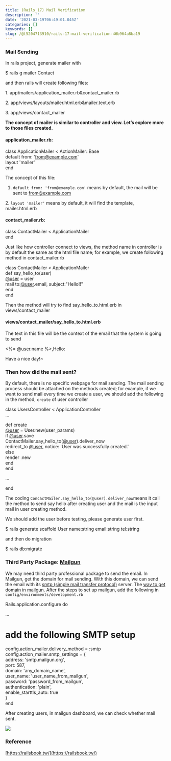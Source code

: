 ```yaml
---
title: (Rails_17) Mail Verification
description: ''
date: '2021-03-19T06:49:01.045Z'
categories: []
keywords: []
slug: /@t5204713910/rails-17-mail-verification-46b964a8ba19
---
```


### Mail Sending

In rails project, generate mailer with

$ rails g mailer Contact

and then rails will create following files:

1\. app/mailers/application\_mailer.rb&contact\_mailer.rb

2\. app/views/layouts/mailer.html.erb&mailer.text.erb

3\. app/views/contact\_mailer

**The concept of mailer is similar to controller and view. Let’s explore more to those files created.**

#### **application\_mailer.rb:**

class ApplicationMailer < ActionMailer::Base  
  default from: '[from@example.com](mailto:from@example.com)'  
  layout 'mailer'  
end

The concept of this file:

1.  `default from: 'from@example.com'` means by default, the mail will be sent to from@example.com

2\. `layout 'mailer'` means by default, it will find the template, mailer.html.erb

#### **contact\_mailer.rb:**

class ContactMailer < ApplicationMailer  
end

Just like how controller connect to views, the method name in controller is by default the same as the html file name; for example, we create following method in contact\_mailer.rb

class ContactMailer < ApplicationMailer  
  def say\_hello\_to(user)  
    [@user](http://twitter.com/user "Twitter profile for @user") = user  
    mail to:[@user](http://twitter.com/user "Twitter profile for @user").email, subject:"Hello!!"  
  end  
end

Then the method will try to find say\_hello\_to.html.erb in views/contact\_mailer

#### views/contact\_mailer/say\_hello\_to.html.erb

The text in this file will be the context of the email that the system is going to send

<%= [@user](http://twitter.com/user "Twitter profile for @user").name %>,Hello:

Have a nice day!~

### Then how did the mail sent?

By default, there is no specific webpage for mail sending. The mail sending process should be attached on the methods created; for example, if we want to send mail every time we create a user, we should add the following in the method, `create` of user controller

class UsersController < ApplicationController  
  ...

  def create  
    [@user](http://twitter.com/user "Twitter profile for @user") = User.new(user\_params)  
    if [@user](http://twitter.com/user "Twitter profile for @user").save  
      ContactMailer.say\_hello\_to([@user](http://twitter.com/user "Twitter profile for @user")).deliver\_now  
      redirect\_to [@user](http://twitter.com/user "Twitter profile for @user"), notice: 'User was successfully created.'  
    else  
      render :new  
    end  
  end

  ...

end

The coding `ConcactMailer.say_hello_to(@user).deliver_now`means it call the method to send say hello after creating user and the mail is the input mail in user creating method.

We should add the user before testing, please generate user first.

$ rails generate scaffold User name:string email:string tel:string

and then do migration

$ rails db:migrate

### Third Party Package: [Mailgun](https://www.mailgun.com/)

We may need third party professional package to send the email. In Mailgun, get the domain for mail sending. With this domain, we can send the email with its [smtp (simple mail transfer protocol)](https://en.wikipedia.org/wiki/Simple_Mail_Transfer_Protocol) server. The [way to get domain in mailgun.](https://support.cloudways.com/configure-mailgun-smtp/) After the steps to set up mailgun, add the following in `config/environments/development.rb`

Rails.application.configure do  
    
  ...

  # add the following SMTP setup  
  config.action\_mailer.delivery\_method = :smtp  
  config.action\_mailer.smtp\_settings = {  
    address: 'smtp.mailgun.org',  
    port: 587,  
    domain: 'any\_domain\_name',  
    user\_name: 'user\_name\_from\_mailgun',  
    password: 'password\_from\_mailgun',  
    authentication: 'plain',  
    enable\_starttls\_auto: true  
  }  
end

After creating users, in mailgun dashboard, we can check whether mail sent.

![](/Users/chenyongzhe/coding/practice_not_for_github/javascript_practice/medium-to-markdown/medium-export/posts/md_1623056197395/img/1__tjoMode96kMVQdhLZlhYXA.png)

### Reference

[https://railsbook.tw/](https://railsbook.tw/)